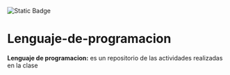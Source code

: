 ![Static Badge](https://img.shields.io/badge/Python-13?style=social&logo=Python&logoColor=pink)

# Lenguaje-de-programacion
**Lenguaje de programacion:** es un repositorio de las actividades realizadas en la clase
